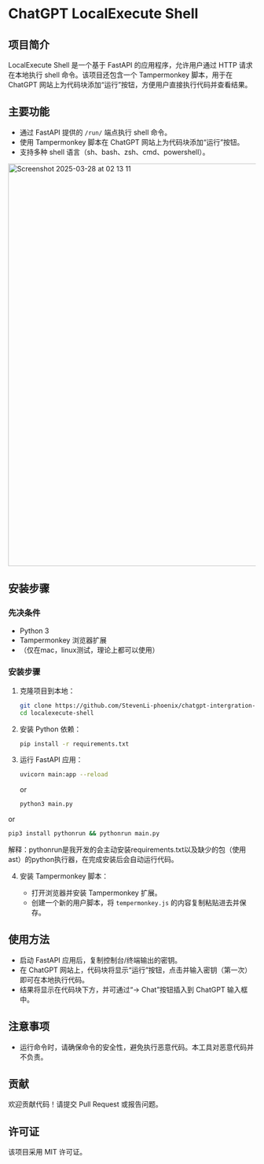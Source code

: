 # ChatGPT LocalExecute Shell

## 项目简介

LocalExecute Shell 是一个基于 FastAPI 的应用程序，允许用户通过 HTTP 请求在本地执行 shell 命令。该项目还包含一个 Tampermonkey 脚本，用于在 ChatGPT 网站上为代码块添加“运行”按钮，方便用户直接执行代码并查看结果。

## 主要功能

- 通过 FastAPI 提供的 `/run/` 端点执行 shell 命令。
- 使用 Tampermonkey 脚本在 ChatGPT 网站上为代码块添加“运行”按钮。
- 支持多种 shell 语言（sh、bash、zsh、cmd、powershell）。
  
<img width="819" alt="Screenshot 2025-03-28 at 02 13 11" src="https://github.com/user-attachments/assets/ef61a9d3-ace7-46f4-a081-8eee06217477" />

  
## 安装步骤

### 先决条件

- Python 3
- Tampermonkey 浏览器扩展
- （仅在mac，linux测试，理论上都可以使用）

### 安装步骤

1. 克隆项目到本地：

   ```bash
   git clone https://github.com/StevenLi-phoenix/chatgpt-intergration-executable_shell
   cd localexecute-shell
   ```

2. 安装 Python 依赖：

   ```bash
   pip install -r requirements.txt
   ```

3. 运行 FastAPI 应用：

   ```bash
   uvicorn main:app --reload
   ```

    or
  
    ```bash
    python3 main.py
    ```

  or

  ```bash
  pip3 install pythonrun && pythonrun main.py
  ```
  解释：pythonrun是我开发的会主动安装requirements.txt以及缺少的包（使用ast）的python执行器，在完成安装后会自动运行代码。
  
4. 安装 Tampermonkey 脚本：

   - 打开浏览器并安装 Tampermonkey 扩展。
   - 创建一个新的用户脚本，将 `tempermonkey.js` 的内容复制粘贴进去并保存。

## 使用方法

- 启动 FastAPI 应用后，复制控制台/终端输出的密钥。
- 在 ChatGPT 网站上，代码块将显示“运行”按钮，点击并输入密钥（第一次）即可在本地执行代码。
- 结果将显示在代码块下方，并可通过“→ Chat”按钮插入到 ChatGPT 输入框中。

## 注意事项

- 运行命令时，请确保命令的安全性，避免执行恶意代码。本工具对恶意代码并不负责。

## 贡献

欢迎贡献代码！请提交 Pull Request 或报告问题。

## 许可证

该项目采用 MIT 许可证。
